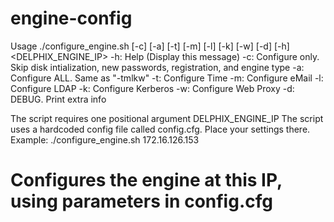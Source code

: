 # engine-config

Usage
 ./configure_engine.sh [-c] [-a] [-t] [-m] [-l] [-k] [-w] [-d] [-h] <DELPHIX_ENGINE_IP>
	-h: Help (Display this message)
	-c: Configure only.  Skip disk intialization, new passwords, registration, and engine type
	-a: Configure ALL.  Same as "-tmlkw"
	-t: Configure Time
	-m: Configure eMail
	-l: Configure LDAP
	-k: Configure Kerberos
	-w: Configure Web Proxy
	-d: DEBUG.  Print extra info

The script requires one positional argument DELPHIX_ENGINE_IP
The script uses a hardcoded config file called config.cfg.  Place your settings there.
Example:
   ./configure_engine.sh 172.16.126.153
   # Configures the engine at this IP, using parameters in config.cfg
